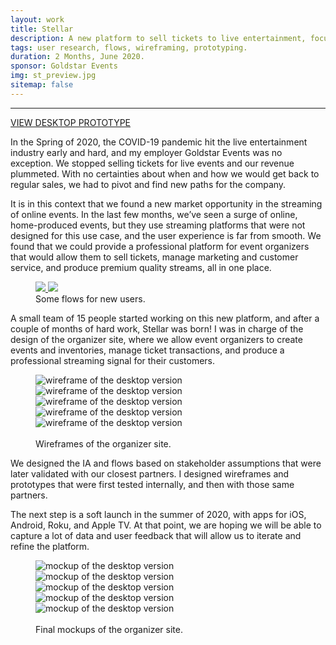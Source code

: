 ```yaml
---
layout: work
title: Stellar
description: A new platform to sell tickets to live entertainment, focused on online events.
tags: user research, flows, wireframing, prototyping.
duration: 2 Months, June 2020.
sponsor: Goldstar Events
img: st_preview.jpg
sitemap: false
---
```

<script src="/flickity.js"></script>
<hr>
<a href="/work/projects/a288d20020c6de3a6926698a5b7f0a39adce6c79/protos/st-proto/index.html#/screens" class="button">VIEW DESKTOP PROTOTYPE</a>

In the Spring of 2020, the COVID-19 pandemic hit the live entertainment industry early and hard, and my employer Goldstar Events was no exception. We stopped selling tickets for live events and our revenue plummeted. With no certainties about when and how we would get back to regular sales, we had to pivot and find new paths for the company.

It is in this context that we found a new market opportunity in the streaming of online events. In the last few months, we’ve seen a surge of online, home-produced events, but they use streaming platforms that were not designed for this use case, and the user experience is far from smooth. We found that we could provide a professional platform for event organizers that would allow them to sell tickets, manage marketing and customer service, and produce premium quality streams, all in one place.

<figure>
  <!-- thumbnail image wrapped in a link -->
  <a href="#img1">
    <img src="/images/st-onboarding_flow_small.jpg" class="thumbnail">
  </a>
  <!-- lightbox container hidden with CSS -->
  <a href="#_" class="lightbox" id="img1">
    <img src="/images/st-onboarding_flow.jpg">
  </a>
  <figcaption>Some flows for new users.</figcaption>
</figure>

A small team of 15 people started working on this new platform, and after a couple of months of hard work, Stellar was born! I was in charge of the design of the organizer site, where we allow event organizers to create events and inventories, manage ticket transactions, and produce a professional streaming signal for their customers.

<figure>
  <div class="carousel" data-flickity='{ "imagesLoaded": true, "percentPosition": false }'>
    <img src="/images/st-wire1.jpg" alt="wireframe of the desktop version">
    <img src="/images/st-wire2.jpg" alt="wireframe of the desktop version">
    <img src="/images/st-wire3.jpg" alt="wireframe of the desktop version">
    <img src="/images/st-wire4.jpg" alt="wireframe of the desktop version">
    <img src="/images/st-wire5.jpg" alt="wireframe of the desktop version">
  </div>
  <br>
  <figcaption>Wireframes of the organizer site.</figcaption>
</figure>

We designed the IA and flows based on stakeholder assumptions that were later validated with our closest partners. I designed wireframes and prototypes that were first tested internally, and then with those same partners.

The next step is a soft launch in the summer of 2020, with apps for iOS, Android, Roku, and Apple TV. At that point, we are hoping we will be able to capture a lot of data and user feedback that will allow us to iterate and refine the platform.

<figure>
  <div class="carousel" data-flickity='{ "imagesLoaded": true, "percentPosition": false }'>
    <img src="/images/st-mock1.jpg" alt="mockup of the desktop version">
    <img src="/images/st-mock2.jpg" alt="mockup of the desktop version">
    <img src="/images/st-mock3.jpg" alt="mockup of the desktop version">
    <img src="/images/st-mock4.jpg" alt="mockup of the desktop version">
    <img src="/images/st-mock5.jpg" alt="mockup of the desktop version">
  </div>
  <br>
  <figcaption>Final mockups of the organizer site.</figcaption>
</figure>
